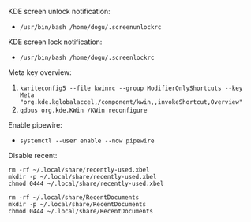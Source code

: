 KDE screen unlock notification:  
 - `/usr/bin/bash /home/dogu/.screenunlockrc`

KDE screen lock notification:  
 - `/usr/bin/bash /home/dogu/.screenlockrc`

Meta key overview:  
 1. `kwriteconfig5 --file kwinrc --group ModifierOnlyShortcuts --key Meta "org.kde.kglobalaccel,/component/kwin,,invokeShortcut,Overview"`
 2. `qdbus org.kde.KWin /KWin reconfigure`

Enable pipewire:  
 - `systemctl --user enable --now pipewire`

Disable recent:  
```
rm -rf ~/.local/share/recently-used.xbel
mkdir -p ~/.local/share/recently-used.xbel
chmod 0444 ~/.local/share/recently-used.xbel

rm -rf ~/.local/share/RecentDocuments
mkdir -p ~/.local/share/RecentDocuments
chmod 0444 ~/.local/share/RecentDocuments
```
